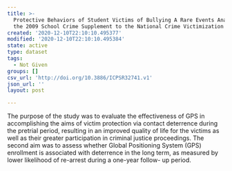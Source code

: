 ```yaml
---
title: >-
  Protective Behaviors of Student Victims of Bullying A Rare Events Analysis of
  the 2009 School Crime Supplement to the National Crime Victimization Survey
created: '2020-12-10T22:10:10.495377'
modified: '2020-12-10T22:10:10.495384'
state: active
type: dataset
tags:
  - Not Given
groups: []
csv_url: 'http://doi.org/10.3886/ICPSR32741.v1'
json_url: ''
layout: post

---
```

The purpose of the study was to evaluate the effectiveness of GPS in accomplishing the aims of victim protection via contact deterrence during the pretrial period, resulting in an improved quality of life for the victims as well as their greater participation in criminal justice proceedings. The second aim was to assess whether Global Positioning System (GPS) enrollment is associated with deterrence in the long term, as measured by lower likelihood of re-arrest during a one-year follow- up period. 

